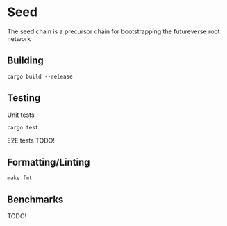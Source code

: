# Seed

The seed chain is a precursor chain for bootstrapping the futureverse root network

## Building
```
cargo build --release
```

## Testing
Unit tests
```
cargo test
```
E2E tests
TODO!

## Formatting/Linting
```
make fmt
```
## Benchmarks
TODO!
